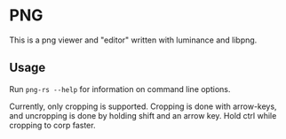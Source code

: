 # PNG

This is a png viewer and "editor" written with luminance and libpng.

## Usage

Run `png-rs --help` for information on command line options.

Currently, only cropping is supported. Cropping is done with arrow-keys, and uncropping is done by holding shift and an arrow key.
Hold ctrl while cropping to corp faster.
